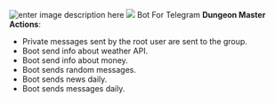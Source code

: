 ![enter image description here](https://is5-ssl.mzstatic.com/image/thumb/Purple113/v4/c6/95/df/c695df80-0ff7-ca89-ac7b-93ccbb1c2e9e/AppIcon-0-85-220-4-2x.png/256x256bb.png)
![
](https://camo.githubusercontent.com/56f040121ad5740119e34f278f43bbfcf7abaab9/687474703a2f2f69636f6e73686f772e6d652f6d656469612f696d616765732f53797374656d2f706c65782d69636f6e732f706e672f4f746865722f3235362f707974686f6e2e706e67)
Bot For Telegram **Dungeon Master**
**Actions**:
- Private messages sent by the root user are sent to the group.
- Boot send info about weather API.
- Boot send info about money.
- Boot sends random messages.
- Boot sends news daily.
- Boot sends messages daily.
